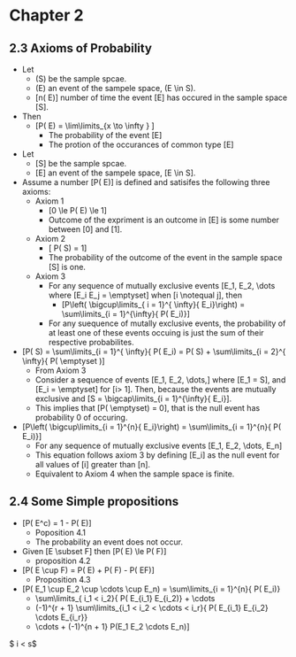 # Chapter 2

## 2.3 Axioms of Probability
* Let
  * \(S\) be the sample spcae.
  * \(E\) an event of the sampele space, \(E \in S\).
  * \[n( E)\] number of time the event \[E\] has occured in the sample space \[S\].
* Then
  * \[P( E) = \lim\limits_{x \to \infty } \]
      * The probability of the event \[E\]
      * The protion of the occurances of common type \[E\]
* Let
  * \[S\] be the sample spcae.
  * \[E\] an event of the sampele space, \[E \in S\].
* Assume a number \[P( E)\] is defined and satisifes the
following three axioms:
  * Axiom 1
      * \[0 \le P( E) \le 1\]
      * Outcome of the expriment is an outcome in \[E\] is some number between \[0\] and \[1\].
  * Axiom 2
      * \[ P( S) = 1\]
      * The probability of the outcome of the event in the sample space \[S\] is one.
  * Axiom 3
      * For any sequence of mutually exclusive events \[E_1, E_2, \dots where \[E_i E_j 
        = \emptyset\] when \[i \notequal j\], then
          * \[P\left( \bigcup\limits_{ i = 1}^{ \infty}{ E_i}\right) 
            = \sum\limits_{i = 1}^{\infty}{ P( E_i)}\]
      * For any suequence of mutally exclusive events, the probability of at least 
        one of these events occuing is just the sum of their respective probabilites.
* \[P( S) = \sum\limits_{i = 1}^{ \infty}{ P( E_i) 
  = P( S) + \sum\limits_{i = 2}^{ \infty}{ P( \emptyset )\]
    * From Axiom 3
    * Consider a sequence of events \[E_1, E_2, \dots,\] where \[E_1 = S\], 
      and \[E_i = \emptyset\] for \[i> 1\].  Then, because the events are mutually 
      exclusive and \[S = \bigcap\limits_{i = 1}^{\infty}{ E_i}\].
    * This implies that \[P( \emptyset) = 0\], that is the null event has probability 0 of occuring.
* \[P\left( \bigcup\limits_{i = 1}^{n}{ E_i}\right) = \sum\limits_{i = 1}^{n}{ P( E_i)}\]
  * For any sequence of mutually exclusive events \[E_1, E_2, \dots, E_n\]
  * This equation follows axiom 3 by defining \[E_i\] as the null event for all 
    values of \[i\] greater than \[n\].
  * Equivalent to Axiom 4 when the sample space is finite.

## 2.4 Some Simple propositions
* \[P( E^c) = 1 - P( E)\]
  * Poposition 4.1
  * The probability an event does not occur.
* Given \[E \subset F\] then \[P( E) \le P( F)\]
  * proposition 4.2
* \[P( E \cup F) = P( E) + P( F) - P( EF)\]
  * Proposition 4.3
* \[P( E_1 \cup E_2 \cup \cdots \cup E_n) 
  = \sum\limits_{i = 1}^{n}{ P( E_i)} 
  - \sum\limits_{ i_1 < i_2}{ P( E_{i_1} E_{i_2)} + \cdots
  + (-1)^{r + 1} \sum\limits_{i_1 < i_2 < \cdots < i_r}{ P( E_{i_1} E_{i_2} \cdots E_{i_r}}
  + \cdots + (-1)^{n + 1} P(E_1 E_2 \cdots E_n)\]

$ i < s$